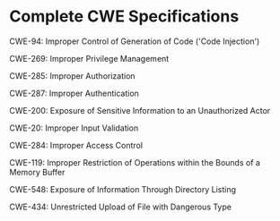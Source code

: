 

# Complete CWE Specifications

CWE-94: Improper Control of Generation of Code ('Code Injection')

CWE-269: Improper Privilege Management

CWE-285: Improper Authorization

CWE-287: Improper Authentication

CWE-200: Exposure of Sensitive Information to an Unauthorized Actor

CWE-20: Improper Input Validation

CWE-284: Improper Access Control

CWE-119: Improper Restriction of Operations within the Bounds of a Memory Buffer

CWE-548: Exposure of Information Through Directory Listing

CWE-434: Unrestricted Upload of File with Dangerous Type